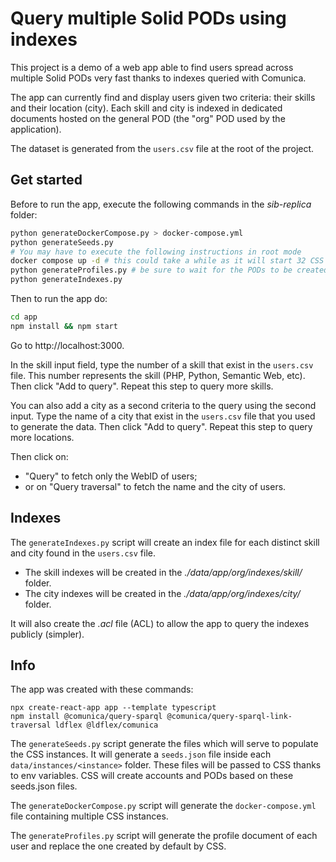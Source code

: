 # Query multiple Solid PODs using indexes

This project is a demo of a web app able to find users spread across multiple Solid PODs very fast thanks to indexes queried with Comunica.

The app can currently find and display users given two criteria: their skills and their location (city). Each skill and city is indexed in dedicated documents hosted on the general POD (the "org" POD used by the application).

The dataset is generated from the `users.csv` file at the root of the project.

## Get started

Before to run the app, execute the following commands in the *sib-replica* folder:
```sh
python generateDockerCompose.py > docker-compose.yml
python generateSeeds.py
# You may have to execute the following instructions in root mode
docker compose up -d # this could take a while as it will start 32 CSS instances
python generateProfiles.py # be sure to wait for the PODs to be created (docker logs -f sib1)
python generateIndexes.py
```

Then to run the app do:
```sh
cd app
npm install && npm start
```

Go to http://localhost:3000.

In the skill input field, type the number of a skill that exist in the `users.csv` file. This number represents the skill (PHP, Python, Semantic Web, etc). Then click "Add to query". Repeat this step to query more skills.

You can also add a city as a second criteria to the query using the second input. Type the name of a city that exist in the `users.csv` file that you used to generate the data. Then click "Add to query". Repeat this step to query more locations.

Then click on:
- "Query" to fetch only the WebID of users;
- or on "Query traversal" to fetch the name and the city of users.

## Indexes

The `generateIndexes.py` script will create an index file for each distinct skill and city found in the `users.csv` file.

- The skill indexes will be created in the *./data/app/org/indexes/skill/* folder.
- The city indexes will be created in the *./data/app/org/indexes/city/* folder.

It will also create the *.acl* file (ACL) to allow the app to query the indexes publicly (simpler).

## Info

The app was created with these commands:
```
npx create-react-app app --template typescript
npm install @comunica/query-sparql @comunica/query-sparql-link-traversal ldflex @ldflex/comunica
```

The `generateSeeds.py` script generate the files which will serve to populate the CSS instances. It will generate a `seeds.json` file inside each `data/instances/<instance>` folder. These files will be passed to CSS thanks to env variables. CSS will create accounts and PODs based on these seeds.json files.

The `generateDockerCompose.py` script will generate the `docker-compose.yml` file containing multiple CSS instances.

The `generateProfiles.py` script will generate the profile document of each user and replace the one created by default by CSS.